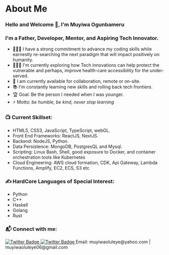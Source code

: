#                      About Me

### Hello and Welcome 👋, I'm Muyiwa Ogunbameru

### I'm a Father, Developer, Mentor, and Aspiring Tech Innovator.
- 👨🏽‍🎓 I have a strong commitment to advance my coding skills while earnestly re-searching the next paradigm that will impact positively on humanity.
-  👨🏽‍🎓 I'm currently exploring how Tech innovations can help protect the vulnerable and perhaps, improve health-care accessibility for the under-served.
- 🌱 I am currently available for collaboration, remote or on-site.
- 📚 I'm constantly learning new skills and rolling back tech frontiers.
- 🏆 Goal: Be the person I needed when I was younger.
- ⚡ Motto: _be humble, be kind, never stop learning_

### 📺 Current Skillset:
<!-- SKILLS  -->
- HTML5, CSS3, JavaScript, TypeScript, webGL.
- Front End Frameworks: ReactJS, NextJS.
- Backend: NodeJS, Python.
- Data Persistence: MongoDB, PostgresQL and Mysql.
- Scripting: Linux Bash, Shell, good exposure to Docker, and container orchestration tools like Kubernetes
- Cloud Engineering: AWS cloud formation, CDK, Api Gateway, Lambda Functions, Amplify, EC2, ECS, S3 etc

### ✍️ HardCore Languages of Special Interest:
<!-- Languages -->
- Python
- C++
- Haskell
- Golang
- Rust

### 📬 Connect with me:
<a href="https://twitter.com/MGunbamz">
<img src="https://img.shields.io/badge/Twitter-blue" alt="Twitter Badge"/>
</a>
<a href="https://twitter.com/MGunbamz">
<img src="https://img.shields.io/badge/LinkedIn-blue" alt="Twitter Badge"/>
</a>
<span>Email:  muyiwaoluleye@yahoo.com | muyiwaoluleye06@gmail.com</span>

<br />
<br />
